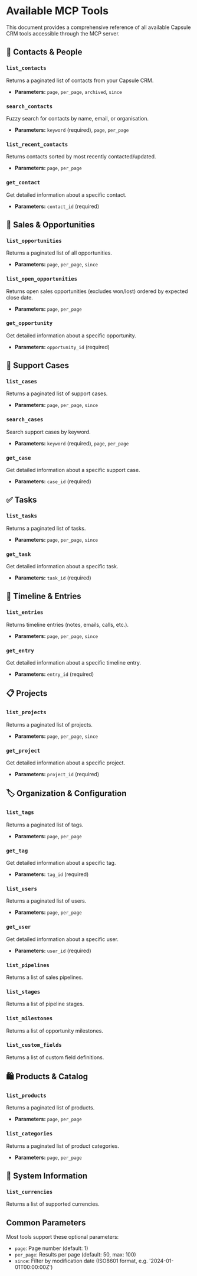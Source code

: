 # Available MCP Tools

This document provides a comprehensive reference of all available Capsule CRM tools accessible through the MCP server.

## 👥 Contacts & People

### `list_contacts`
Returns a paginated list of contacts from your Capsule CRM.
- **Parameters:** `page`, `per_page`, `archived`, `since`

### `search_contacts` 
Fuzzy search for contacts by name, email, or organisation.
- **Parameters:** `keyword` (required), `page`, `per_page`

### `list_recent_contacts`
Returns contacts sorted by most recently contacted/updated.
- **Parameters:** `page`, `per_page`

### `get_contact`
Get detailed information about a specific contact.
- **Parameters:** `contact_id` (required)

## 💼 Sales & Opportunities

### `list_opportunities`
Returns a paginated list of all opportunities.
- **Parameters:** `page`, `per_page`, `since`

### `list_open_opportunities`
Returns open sales opportunities (excludes won/lost) ordered by expected close date.
- **Parameters:** `page`, `per_page`

### `get_opportunity`
Get detailed information about a specific opportunity.
- **Parameters:** `opportunity_id` (required)

## 🎫 Support Cases

### `list_cases`
Returns a paginated list of support cases.
- **Parameters:** `page`, `per_page`, `since`

### `search_cases`
Search support cases by keyword.
- **Parameters:** `keyword` (required), `page`, `per_page`

### `get_case`
Get detailed information about a specific support case.
- **Parameters:** `case_id` (required)

## ✅ Tasks

### `list_tasks`
Returns a paginated list of tasks.
- **Parameters:** `page`, `per_page`, `since`

### `get_task`
Get detailed information about a specific task.
- **Parameters:** `task_id` (required)

## 📝 Timeline & Entries

### `list_entries`
Returns timeline entries (notes, emails, calls, etc.).
- **Parameters:** `page`, `per_page`, `since`

### `get_entry`
Get detailed information about a specific timeline entry.
- **Parameters:** `entry_id` (required)

## 📋 Projects

### `list_projects`
Returns a paginated list of projects.
- **Parameters:** `page`, `per_page`, `since`

### `get_project`
Get detailed information about a specific project.
- **Parameters:** `project_id` (required)

## 🏷️ Organization & Configuration

### `list_tags`
Returns a paginated list of tags.
- **Parameters:** `page`, `per_page`

### `get_tag`
Get detailed information about a specific tag.
- **Parameters:** `tag_id` (required)

### `list_users`
Returns a paginated list of users.
- **Parameters:** `page`, `per_page`

### `get_user`
Get detailed information about a specific user.
- **Parameters:** `user_id` (required)

### `list_pipelines`
Returns a list of sales pipelines.

### `list_stages`
Returns a list of pipeline stages.

### `list_milestones`
Returns a list of opportunity milestones.

### `list_custom_fields`
Returns a list of custom field definitions.

## 🛍️ Products & Catalog

### `list_products`
Returns a paginated list of products.
- **Parameters:** `page`, `per_page`

### `list_categories`
Returns a paginated list of product categories.
- **Parameters:** `page`, `per_page`

## 💱 System Information

### `list_currencies`
Returns a list of supported currencies.

## Common Parameters

Most tools support these optional parameters:
- `page`: Page number (default: 1)
- `per_page`: Results per page (default: 50, max: 100)
- `since`: Filter by modification date (ISO8601 format, e.g. '2024-01-01T00:00:00Z')